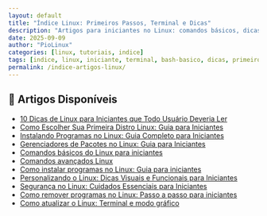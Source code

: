 ```yaml
---
layout: default
title: "Índice Linux: Primeiros Passos, Terminal e Dicas"
description: "Artigos para iniciantes no Linux: comandos básicos, dicas de terminal, configurações simples e tutoriais leves. Ideal para quem está começando — sem enrolação, só o essencial."
date: 2025-09-09
author: "PioLinux"
categories: [linux, tutoriais, indice]
tags: [indice, linux, iniciante, terminal, bash-basico, dicas, primeiros-passos, linux-para-iniciantes]
permalink: /indice-artigos-linux/
---
```




<section>
  <h2>🧠 Artigos Disponíveis</h2>
  <ul>
    <li><a href="{{ '/artigos-linux-iniciantes/' | relative_url }}">10 Dicas de Linux para Iniciantes que Todo Usuário Deveria Ler</a></li>
    <li><a href="{{ '/principais-distros-linux/' | relative_url }}">Como Escolher Sua Primeira Distro Linux: Guia para Iniciantes</a></li>
    <li><a href="{{ '/instalar-programas-linux-iniciantes/' | relative_url }}">Instalando Programas no Linux: Guia Completo para Iniciantes</a></li>
    <li><a href="{{ '/gerenciadores-pacotes-linux/#seguranca-monitoramento' | relative_url }}">Gerenciadores de Pacotes no Linux: Guia para Iniciantes</a></li>
    <li><a href="{{ '/comandos-basicos-linux-iniciantes/' | relative_url }}">Comandos básicos do Linux para iniciantes</a></li>
    <li><a href="{{ '/comandos-avançados-linux/' | relative_url }}">Comandos avançados Linux</a></li>
    <li><a href="{{ '/como-instalar-programas-linux-iniciantes/' | relative_url }}">Como instalar programas no Linux: Guia para iniciantes</a></li>
    <li><a href="{{ '/personalizar-linux-iniciantes/' | relative_url }}">Personalizando o Linux: Dicas Visuais e Funcionais para Iniciantes</a></li>
    <li><a href="{{ '/seguranca-linux-iniciantes/' | relative_url }}">Segurança no Linux: Cuidados Essenciais para Iniciantes</a></li>
    <li><a href="{{ '/remover-programas-linux/' | relative_url }}">Como remover programas no Linux: Passo a passo para iniciantes</a></li>
    <li><a href="{{ '/atualizar-linux-terminal-grafico/' | relative_url }}">Como atualizar o Linux: Terminal e modo gráfico</a></li>
  </ul>
</section>

